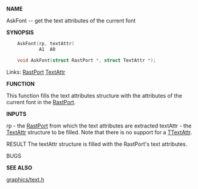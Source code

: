 
**NAME**

AskFont -- get the text attributes of the current font

**SYNOPSIS**

```c
    AskFont(rp, textAttr)
            A1  A0

    void AskFont(struct RastPort *, struct TextAttr *);

```
Links: [RastPort](_00AF.md) [TextAttr](_00A8.md) 

**FUNCTION**

This function fills the text attributes structure with the
attributes of the current font in the [RastPort](_00AF.md).

**INPUTS**

rp       - the [RastPort](_00AF.md) from which the text attributes are
extracted
textAttr - the [TextAttr](_00A8.md) structure to be filled.  Note that
there is no support for a [TTextAttr](_00A8.md).

RESULT
The textAttr structure is filled with the RastPort's text
attributes.

BUGS

**SEE ALSO**

[graphics/text.h](_00A8.md)
